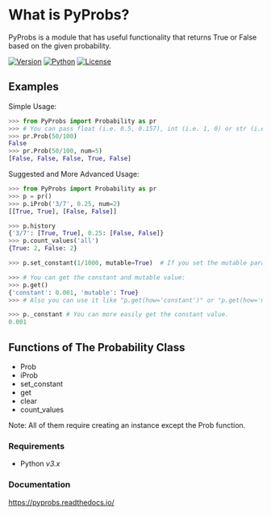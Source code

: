 # What is PyProbs?

PyProbs is a module that has useful functionality that returns True or False based on the given probability.

[![Version](https://img.shields.io/badge/Version-v0.3-orange)]()
[![Python](https://img.shields.io/badge/Python-v3.0%2B-blue)]()
[![License](https://img.shields.io/badge/License-MIT-green)]()


Examples
----------

Simple Usage:
```py
>>> from PyProbs import Probability as pr
>>> # You can pass float (i.e. 0.5, 0.157), int (i.e. 1, 0) or str (i.e. '50%', '3/11')
>>> pr.Prob(50/100)
False
>>> pr.Prob(50/100, num=5)
[False, False, False, True, False]
```
Suggested and More Advanced Usage:
```py
>>> from PyProbs import Probability as pr
>>> p = pr()
>>> p.iProb('3/7', 0.25, num=2)
[[True, True], [False, False]]

>>> p.history
{'3/7': [True, True], 0.25: [False, False]}
>>> p.count_values('all')
{True: 2, False: 2}

>>> p.set_constant(1/1000, mutable=True)  # If you set the mutable parameter to False, you won't be able to change the constant again.

>>> # You can get the constant and mutable value:
>>> p.get()
{'constant': 0.001, 'mutable': True}
>>> # Also you can use it like "p.get(how='constant')" or "p.get(how='mutable')", this only returns the desired value.

>>> p._constant # You can more easily get the constant value.
0.001
```

Functions of The Probability Class
----------
- Prob
- iProb
- set_constant
- get
- clear
- count_values

Note: All of them require creating an instance except the Prob function.

### Requirements

-   Python _v3.x_

### Documentation
https://pyprobs.readthedocs.io/
